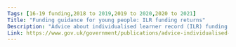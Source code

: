 ```yaml
---
Tags: [16-19 funding,2018 to 2019,2019 to 2020,2020 to 2021]
Title: "Funding guidance for young people: ILR funding returns"
Description: "Advice about individualised learner record (ILR) funding returns for institutions funded by the ESFA."
Link: https://www.gov.uk/government/publications/advice-individualised-learner-record-ilr-returns
---
```

